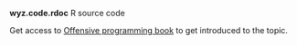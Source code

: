 
**wyz.code.rdoc** R source code

Get access to [Offensive programming book](https://neonira.github.io/offensiveProgrammingBook/) to get introduced to the topic. 
